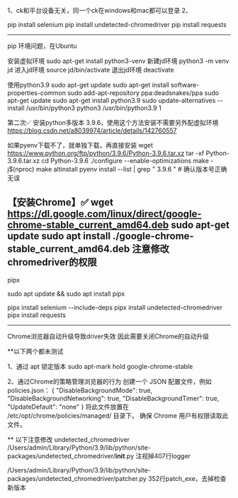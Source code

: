 1、ck和平台设备无关，同一个ck在windows和mac都可以登录
2、

pip install selenium
pip install undetected-chromedriver
pip install requests

-----------------------------------------------
pip 环境问题，在Ubuntu

安装虚拟环境     sudo apt-get install python3-venv
新建jd环境      python3 -m venv jd
进入jd环境      source jd/bin/activate
退出jd环境      deactivate

使用python3.9
sudo apt-get update
sudo apt-get install software-properties-common
sudo add-apt-repository ppa:deadsnakes/ppa
sudo apt-get update
sudo apt-get install python3.9
sudo update-alternatives --install /usr/bin/python3 python3 /usr/bin/python3.9 1

第二次✅
安装python多版本 3.9.6，使用这个方法安装不需要另外配虚拟环境
https://blog.csdn.net/a8039974/article/details/142760557

如果pyenv下载不了，就单独下载，再直接安装
wget https://www.python.org/ftp/python/3.9.6/Python-3.9.6.tar.xz
tar -xf Python-3.9.6.tar.xz
cd Python-3.9.6
./configure --enable-optimizations
make -j$(nproc)
make altinstall
pyenv install --list | grep " 3.9.6 "  # 确认版本号正确无误

【安装Chrome】✅
wget https://dl.google.com/linux/direct/google-chrome-stable_current_amd64.deb
sudo apt-get update
sudo apt install ./google-chrome-stable_current_amd64.deb
注意修改chromedriver的权限
------------------------------------------------
pipx

sudo apt update && sudo apt install pipx

pipx install selenium --include-deps
pipx install undetected-chromedriver
pipx install requests

<!-- pip3 install pyautogui 鼠标点击 -->
<!-- pip3 install Pillow 图像处理 -->

<!-- pip install mysql-connector-python mysql数据库 -->

---------------------------------
Chrome浏览器自动升级导致driver失效
因此需要关闭Chrome的自动升级

**以下两个都未测试

1、通过 apt 锁定版本 sudo apt-mark hold google-chrome-stable

2、通过Chrome的策略管理浏览器的行为
创建一个 JSON 配置文件，例如 policies.json：
{
    "DisableBackgroundMode": true,
    "DisableBackgroundNetworking": true,
    "DisableBackgroundTimer": true,
    "UpdateDefault": "none"
}
将此文件放置在 /etc/opt/chrome/policies/managed/ 目录下。
确保 Chrome 用户有权限读取此文件。

** 以下注意修改 undetected_chromedriver
/Users/admin/Library/Python/3.9/lib/python/site-packages/undetected_chromedriver/__init__.py
注视掉407行logger

/Users/admin/Library/Python/3.9/lib/python/site-packages/undetected_chromedriver/patcher.py
352行patch_exe，去掉检查新版本
